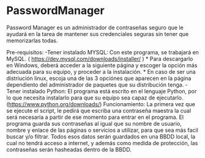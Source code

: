 # PasswordManager
 Password Manager es un administrador de contraseñas seguro que le ayudará en la tarea de mantener sus credenciales seguras sin tener que memorizarlas todas.

 Pre-requisitos:
    -Tener instalado MYSQL: Con este programa, se trabajará en MySQL. ( https://dev.mysql.com/downloads/installer/ )
        * Para descargarlo en Windows, deberá acceder a la siguiente página y escoger la opción más adecuada para su equipo, y proceder a la instalación.
        * En caso de ser una distriución linux, escoja una de las 3 opciónes que aparecen en la página dependiento del administrador de paquetes que su distribución tenga. 
    -Tener instalado Python: El programa está escrito en el lenguaje Python, por lo que necesita instalarlo para que su equipo sea capaz de ejecutarlo. (https://www.python.org/downloads/)
 Funcionamiento:
    La primera vez que se ejecute el script, le pedirá que escriba una contraseña maestra la cual será necesaria a partir de ese momento para entrar en el programa. 
    El programa guarda sus contraseñas al igual que su nombre de usuario, nombre y enlace de las páginas o servicios a utilizar, para que sea más facil buscar y/o filtrar.
    Todos esos datos serán guardados en una BBDD local, la cual no tendrá acceso a internet, y además como medida de protección, las contraseñas serán hasheadas dentro de la BBDD.
